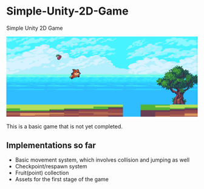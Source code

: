 # Simple-Unity-2D-Game
Simple Unity 2D Game

<img src="Screenshots/foxxie.png">

This is a basic game that is not yet completed.

## Implementations so far
- Basic movement system, which involves collision and jumping as well
- Checkpoint/respawn system
- Fruit(point) collection
- Assets for the first stage of the game
